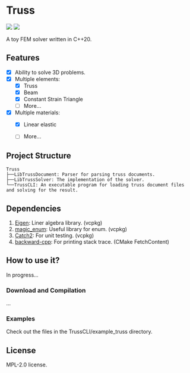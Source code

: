 # Truss
![](https://github.com/cyanray/truss/workflows/Build/badge.svg)
![](https://img.shields.io/github/license/cyanray/truss.svg)

A toy FEM solver written in C++20.


## Features
- [x] Ability to solve 3D problems.
- [x] Multiple elements:
  - [x] Truss
  - [x] Beam
  - [x] Constant Strain Triangle
  - [ ] More...
- [x] Multiple materials:
  - [x] Linear elastic
  - [ ] More...


## Project Structure
```
Truss
├──LibTrussDocument: Parser for parsing truss documents.
├──LibTrussSolver: The implementation of the solver.
└──TrussCLI: An executable program for loading truss document files and solving for the result.
```


## Dependencies
1. [Eigen](https://eigen.tuxfamily.org/index.php?title=Main_Page): Liner algebra library. (vcpkg)
2. [magic_enum](https://github.com/Neargye/magic_enum): Useful library for enum. (vcpkg) 
3. [Catch2](https://github.com/catchorg/Catch2): For unit testing. (vcpkg)
4. [backward-cpp](https://github.com/bombela/backward-cpp): For printing stack trace. (CMake FetchContent)

## How to use it?
In progress...

### Download and Compilation
...

### Examples
Check out the files in the TrussCLI/example_truss directory.


## License
MPL-2.0 license.
